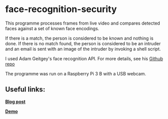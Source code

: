 # face-recognition-security
This programme processes frames from live video and compares detected faces against a set of known face encodings. 

If there is a match, the person is considered to be known and nothing is done. 
If there is no match found, the person is considered to be an intruder and an email is sent with an image of the intruder by invoking a shell script.

I used Adam Geitgey's face recognition API. For more details, see his [Github repo](https://github.com/ageitgey/face_recognition)

The programme was run on a Raspberry Pi 3 B with a USB webcam.

## Useful links:

**[Blog post](https://medium.com/@rithikachowta/raspberry-pi-security-system-with-face-recognition-f9e6d611f7bf)**

**[Demo](https://www.youtube.com/watch?v=_ePI2vqGEns)**
